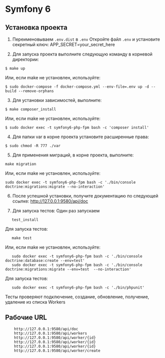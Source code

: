 # Symfony 6

## Установка проекта

1. Переименовываем `.env.dist` в `.env`
   Откройте файл `.env` и установите секретный ключ:
   APP_SECRET=your_secret_here

2. Для запуска проекта выполните следующую команду в корневой директории:
```shell
$ make up
```
Или, если make не установлен, используйте:
```shell
$ sudo docker-compose -f docker-compose.yml --env-file=.env up -d --build --remove-orphans
```
3. Для установки зависимостей, выполните:
```shell
$ make composer_install
```
Или, если make не установлен, используйте:
```shell
$ sudo docker exec -t symfony6-php-fpm bash -c 'composer install'
```
4. Для папки var в корне проекта установите расширенные права:
```shell
$ sudo chmod -R 777 ./var
```
5. Для применения миграций, в корне проекта, выполните:
```shell
make migration
```
Или, если make не установлен, используйте:
```shell
sudo docker exec -t symfony6-php-fpm bash -c './bin/console doctrine:migrations:migrate --no-interaction'
```
6. После успешной установки, получите документацию по следующей ссылке:
   http://127.0.0.1:9580/api/doc

7. Для запуска тестов:
Один раз запускаем 
```shell
   test_install
```
Для запуска тестов:
```shell
   make test
```
Или, если make не установлен, используйте:
```shell
   sudo docker exec -t symfony6-php-fpm bash -c './bin/console doctrine:database:create --env=test'
   sudo docker exec -t symfony6-php-fpm bash -c './bin/console doctrine:migrations:migrate --env=test  --no-interaction'
```
Для запуска тестов:
```shell
   sudo docker exec -t symfony6-php-fpm bash -c './bin/phpunit'
```
Тесты проверяют подключение, создание, обновление, получение, удаление из списка Workers

## Рабочие URL
```shell
    http://127.0.0.1:9580/api/doc
    http://127.0.0.1:9580/api/workers
    http://127.0.0.1:9580/api/worker/{id}
    http://127.0.0.1:9580/api/worker/{id}
    http://127.0.0.1:9580/api/worker/{id}
    http://127.0.0.1:9580/api/worker/create
```